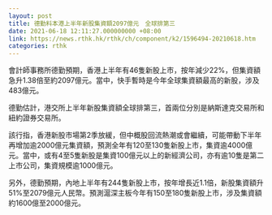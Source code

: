 ```yaml
---
layout: post
title: 德勤料本港上半年新股集資額2097億元　全球排第三
date: 2021-06-18 12:11:27.000000000 +08:00
link: https://news.rthk.hk/rthk/ch/component/k2/1596494-20210618.htm
categories: rthk
---
```


會計師事務所德勤預期，香港上半年有46隻新股上市，按年減少22%，但集資額急升1.38倍至約2097億元。當中，快手暫時是今年全球集資額最高的新股，涉及483億元。

德勤估計，港交所上半年新股集資額全球排第三，首兩位分別是納斯達克交易所和紐約證券交易所。

該行指，香港新股市場第2季放緩，但中概股回流熱潮或會繼續，可能帶動下半年再增加逾2000億元集資額，預測全年有120至130隻新股上市，集資逾4000億元。當中，或有4至5隻新股是集資100億元以上的新經濟公司，亦有逾10隻是第二上市公司，集資規模逾1000億元。

另外，德勤預期，內地上半年有244隻新股上市，按年增長近1.1倍，新股集資額升51%至2079億元人民幣。預測滬深主板今年有150至180隻新股上市，涉及集資額約1600億至2000億元。
